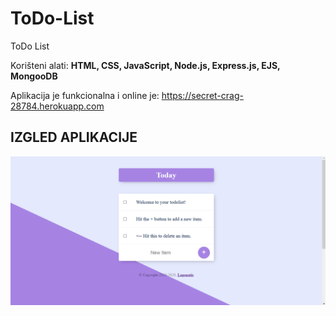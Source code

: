 # ToDo-List
ToDo List

Korišteni alati: **HTML, CSS, JavaScript, Node.js, Express.js, EJS, MongooDB**

Aplikacija je funkcionalna i online je: https://secret-crag-28784.herokuapp.com

## IZGLED APLIKACIJE

![alt text](https://github.com/suncica-negra/ToDo-List/blob/master/public/css/ToDoList.png)
